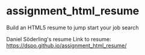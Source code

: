 # assignment_html_resume
Build an HTML5 resume to jump start your job search

Daniel Söderling's resume
Link to resume: https://dspo.github.io/assignment_html_resume/
